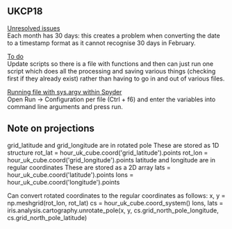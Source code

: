 ## UKCP18  

<ins> Unresolved issues </ins>  
Each month has 30 days: this creates a problem when converting the date to a timestamp format as it cannot recognise 30 days in February. 

<ins> To do </ins>  
Update scripts so there is a file with functions and then can just run one script which does all the processing and saving various things (checking first if they already exist) rather than having to go in and out of various files.   

<ins> Running file with sys.argv within Spyder </ins>  
Open Run -> Configuration per file (Ctrl + f6) and enter the variables into command line arguments and press run.  

## Note on projections
grid_latitude and grid_longitude are in rotated pole
These are stored as 1D structure 
rot_lat = hour_uk_cube.coord('grid_latitude').points
rot_lon = hour_uk_cube.coord('grid_longitude').points
latitude and longitude are in regular coordinates
These are stored as a 2D array
lats = hour_uk_cube.coord('latitude').points
lons = hour_uk_cube.coord('longitude').points

Can convert rotated coordinates to the regular coordinates as follows:
x, y = np.meshgrid(rot_lon, rot_lat)
cs = hour_uk_cube.coord_system()
lons, lats = iris.analysis.cartography.unrotate_pole(x, y, cs.grid_north_pole_longitude, cs.grid_north_pole_latitude)

